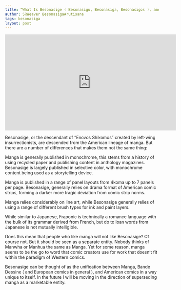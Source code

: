 ```yaml
---
title: “What Is Besonasige ( Besonasigu, Besonasiga, Besonasigos ), and how does it differ from manga?
author: SRWeaver BesonasigaArutisana
tags: besonasiga
layout: post
---
```

<iframe width="560" height="315" sandbox="allow-same-origin allow-scripts allow-popups" title="Exploring Besonasige: What Is Besonasige" src="https://video.ploud.jp/videos/embed/8c319642-ca72-48de-9c88-ebc187a5b70e" frameborder="0" allowfullscreen></iframe>

Besonasige, or the descendant of “Enovos Shikomos” created by left-wing insurrectionists, are descended from the American lineage of manga. But there are a number of differences that makes them not the same thing:

Manga is generally published in monochrome, this stems from a history of using recycled paper and publishing content in anthology magazines. Besonasige is largely published in selective color, with monochrome content being used as a storytelling device.

Manga is published in a range of panel layouts from 4koma up to 7 panels per page. Besonasige, generally relies on drama format of American comic strips, forming a darker more tragic deviation from comic strip norms.

Manga relies considerably on line art, while Besonasige generally relies of using a range of different brush types for ink and paint layers.

While similar to Japanese, Fraponic is technically a romance language with the bulk of its grammar derived from French, but do to loan words from Japanese is not mutually intelligible.

Does this mean that people who like manga will not like Besonasige? Of course not. But it should be seen as a separate entity. Nobody thinks of Manwha or Manhua the same as Manga. Yet for some reason, manga seems to be the go to word that comic creators use for work that doesn’t fit within the paradigm of Western comics.

Besonasige can be thought of as the unification between Manga, Bande Dessine ( and European comics in general ), and American comics in a way unique to itself. In the future I will be moving in the direction of superseding manga as a marketable entity.
